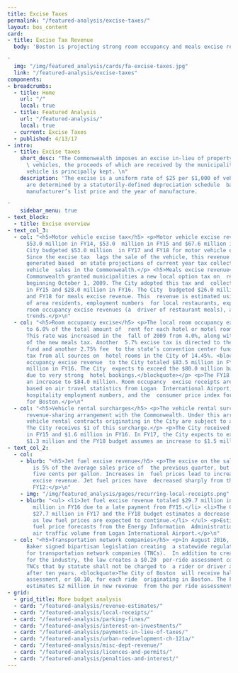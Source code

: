 ```yaml
---
title: Excise Taxes
permalink: "/featured-analysis/excise-taxes/"
layout: bos_content
card:
- title: Excise Tax Revenue
  body: 'Boston is projecting strong room occupancy and meals excise revenue.

'
  img: "/img/featured_analysis/cards/fa-excise-taxes.jpg"
  link: "/featured-analysis/excise-taxes"
components:
- breadcrumbs:
  - title: Home
    url: "/"
    local: true
  - title: Featured Analysis
    url: "/featured-analysis/"
    local: true
  - current: Excise Taxes
  - published: 4/13/17
- intro:
  - title: Excise taxes
    short_desc: "The Commonwealth imposes an excise in-lieu of property tax on motor
      \ vehicles, the proceeds of which are received by the municipality where  the
      vehicle is principally kept. \n"
    description: 'The excise is a uniform rate of $25 per $1,000 of vehicle valuation.  Valuations
      are determined by a statutorily-defined depreciation schedule  based on the
      manufacturer’s list price and the year of manufacture.

'
    sidebar_menu: true
- text_block:
  - title: Excise overview
- text_col_3:
  - col: "<h5>Motor vehicle excise tax</h5> <p>Motor vehicle excise revenue totaled
      $53.0 million in FY14, $53.0  million in FY15 and $67.6 million in FY16. The
      City budgeted $53.0 million  in FY17 and FY18 for motor vehicle excise revenue.
      Since the excise tax  lags the sale of the vehicle, this revenue estimate is
      generated based  on state projections of current year tax collections on motor
      vehicle  sales in the Commonwealth.</p> <h5>Meals excise revenue</h5> <p>The
      Commonwealth granted municipalities a new local option tax on  restaurant meals
      beginning October 1, 2009. The City adopted this tax and  collected $25.9 million
      in FY15 and $28.0 million in FY16. The City  budgeted $26.0 million in FY17
      and FY18 for meals excise revenue. This  revenue is estimated using the income
      of area residents, employment numbers  for local restaurants, expected local
      room occupancy excise revenues (a  driver of restaurant meals), and historical
      trends.</p>\n"
  - col: "<h5>Room occupancy excise</h5> <p>The local room occupancy excise amounts
      to 6.0% of the total amount of  rent for each hotel or motel room occupied.
      This rate was increased in the  fall of 2009 from 4.0%, along with the enactment
      of the new meals tax. Another  5.7% excise tax is directed to the state general
      fund and another 2.75% fee  to the state’s convention center fund, for a total
      tax from all sources on  hotel rooms in the City of 14.45%. <blockquote>Room
      occupancy excise revenue  to the City totaled $83.5 million in FY15 and $89.1
      million in FY16. The City  expects to exceed the $80.0 million budgeted in FY17
      due to very strong  hotel bookings.</blockquote></p> <p>The FY18 budget estimates
      an increase to $84.0 million. Room occupancy  excise receipts are estimated
      based on air travel statistics from Logan  International Airport, leisure and
      hospitality employment numbers, and the  consumer price index for recreation
      for Boston.</p>\n"
  - col: "<h5>Vehicle rental surcharges</h5> <p>The vehicle rental surcharge is a
      revenue-sharing arrangement with the Commonwealth. Under this arrangement, all
      vehicle rental contracts originating in the City are subject to a $10 surcharge.
      The City receives $1 of this surcharge.</p> <p>The City received $300 thousand
      in FY15 and $1.6 million in FY16. In FY17, the City expects to exceed the budgeted
      $1.3 million and the FY18 budget assumes an increase to $1.5 million.</p>"
- text_col_2:
  - col:
    - blurb: "<h5>Jet fuel excise revenue</h5> <p>The excise on the sale of jet fuel
        is 5% of the average sales price of  the previous quarter, but not less than
        five cents per gallon. Increases in  fuel prices lead to increased jet fuel
        excise revenue. Jet fuel prices have  decreased sharply from their peak in
        FY12:</p>\n"
    - img: "/img/featured_analysis/pages/recurring-local-receipts.png"
    - blurb: "<ul> <li>Jet fuel excise revenue totaled $29.7 million in FY15 and $36.8
        million in FY16 due to a late payment from FY15.</li> <li>The City budgeted
        $27.7 million in FY17 and the FY18 budget estimates a decrease to $22.0 million
        as low fuel prices are expected to continue.</li> </ul> <p>Estimates incorporate
        fuel price forecasts from the Energy Information  Administration (EIA) and
        air traffic volume from Logan International Airport.</p>\n"
  - col: "<h5>Transportation network companies</h5> <p>In August 2016, Governor Charlie
      Baker signed bipartisan legislation creating  a statewide regulatory framework
      for transportation network companies (TNCs).  In addition to creating regulations
      for the industry, the law creates a $0.20  per-ride assessment collected from
      TNCs that by statute shall not be charged to  a rider or driver and sunsets
      after ten years. <blockquote>The City of Boston  will receive half of the per-ride
      assessment, or $0.10, for each ride  originating in Boston. The FY18 budget
      estimates $2 million in new revenue  from the per ride assessment.</blockquote></p>\n"
- grid:
  - grid_title: More budget analysis
  - card: "/featured-analysis/revenue-estimates/"
  - card: "/featured-analysis/local-receipts/"
  - card: "/featured-analysis/parking-fines/"
  - card: "/featured-analysis/interest-on-investments/"
  - card: "/featured-analysis/payments-in-lieu-of-taxes/"
  - card: "/featured-analysis/urban-redevelopment-ch-121a/"
  - card: "/featured-analysis/misc-dept-revenue/"
  - card: "/featured-analysis/licences-and-permits/"
  - card: "/featured-analysis/penalties-and-interest/"
---
```


